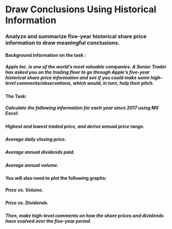 # Draw Conclusions Using Historical Information
### Analyze and summarize five-year historical share price information to draw meaningful conclusions.

#### Background information on the task :
##### Apple Inc. is one of the world’s most valuable companies. A Senior Trader has asked you on the trading floor to go through Apple’s five-year historical share price information and see if you could make some high-level comments/observations, which would, in turn, help their pitch. 

#### The Task:
##### Calculate the following information for each year since 2017 using MS Excel:

##### Highest and lowest traded price, and derive annual price range.
##### Average daily closing price.
##### Average annual dividends paid.
##### Average annual volume.
#### You will also need to plot the following graphs:

##### Price vs. Volume.
##### Price vs. Dividends.
##### Then, make high-level comments on how the share prices and dividends have evolved over the five-year period.

